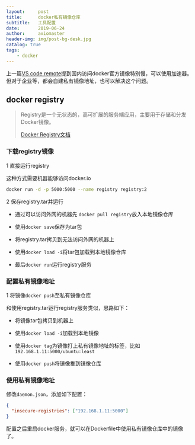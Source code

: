 ```yaml
---
layout:     post
title:      docker私有镜像仓库
subtitle:   工具配置
date:       2019-06-24
author:     axiomaster
header-img: img/post-bg-desk.jpg
catalog: true
tags:
    - docker
---
```


上一篇[VS code remote](http://www.axiomaster.com/2019/06/23/vscode-remote/)提到国内访问docker官方镜像特别慢，可以使用加速器。但对于企业等，都会自建私有镜像地址，也可以解决这个问题。

## docker registry

> Registry是一个无状态的，高可扩展的服务端应用，主要用于存储和分发Docker镜像。
>
>[Docker Registry文档](https://docs.docker.com/registry/)

### 下载registry镜像

1 直接运行registry

这种方式需要机器能够访问docker.io

```bash
docker run -d -p 5000:5000 --name registry registry:2
```

2 保存registry.tar并运行

- 通过可以访问外网的机器先 ```docker pull registry```放入本地镜像仓库

- 使用```docker save```保存为tar包

- 将registry.tar拷贝到无法访问外网的机器上

- 使用```docker load -i```将tar包加载到本地镜像仓库

- 最后```docker run```运行registry服务

### 配置私有镜像地址

1 将镜像```docker push```至私有镜像仓库

和使用registry.tar运行registry服务类似，思路如下：

- 将镜像tar包拷贝到机器上

- 使用```docker load -i```加载到本地镜像

- 使用```docker tag```为镜像打上私有镜像地址的标签，比如```192.168.1.11:5000/ubuntu:least```

- 使用```docker push```将镜像推到镜像仓库

### 使用私有镜像地址

修改```daemon.json```，添加如下配置：

```json
{
  "insecure-registries": ["192.168.1.11:5000"]
}
```

配置之后重启docker服务，就可以在Dockerfile中使用私有镜像仓库中的镜像了。

